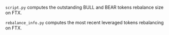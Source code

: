 `script.py` computes the outstanding BULL and BEAR tokens rebalance size on FTX.

`rebalance_info.py` computes the most recent leveraged tokens rebalancing on FTX.
